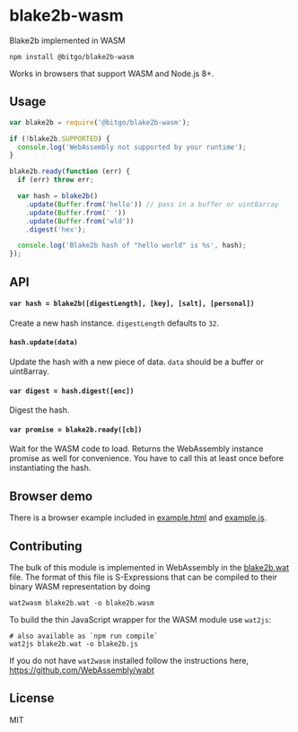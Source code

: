 # blake2b-wasm

Blake2b implemented in WASM

```
npm install @bitgo/blake2b-wasm
```

Works in browsers that support WASM and Node.js 8+.

## Usage

```js
var blake2b = require('@bitgo/blake2b-wasm');

if (!blake2b.SUPPORTED) {
  console.log('WebAssembly not supported by your runtime');
}

blake2b.ready(function (err) {
  if (err) throw err;

  var hash = blake2b()
    .update(Buffer.from('hello')) // pass in a buffer or uint8array
    .update(Buffer.from(' '))
    .update(Buffer.from('wld'))
    .digest('hex');

  console.log('Blake2b hash of "hello world" is %s', hash);
});
```

## API

#### `var hash = blake2b([digestLength], [key], [salt], [personal])`

Create a new hash instance. `digestLength` defaults to `32`.

#### `hash.update(data)`

Update the hash with a new piece of data. `data` should be a buffer or uint8array.

#### `var digest = hash.digest([enc])`

Digest the hash.

#### `var promise = blake2b.ready([cb])`

Wait for the WASM code to load. Returns the WebAssembly instance promise as well for convenience.
You have to call this at least once before instantiating the hash.

## Browser demo

There is a browser example included in [example.html](example.html) and [example.js](example.js).

## Contributing

The bulk of this module is implemented in WebAssembly in the [blake2b.wat](blake2b.wat) file.
The format of this file is S-Expressions that can be compiled to their binary WASM representation by doing

```
wat2wasm blake2b.wat -o blake2b.wasm
```

To build the thin JavaScript wrapper for the WASM module use `wat2js`:

```
# also available as `npm run compile`
wat2js blake2b.wat -o blake2b.js
```

If you do not have `wat2wasm` installed follow the instructions here, https://github.com/WebAssembly/wabt

## License

MIT
